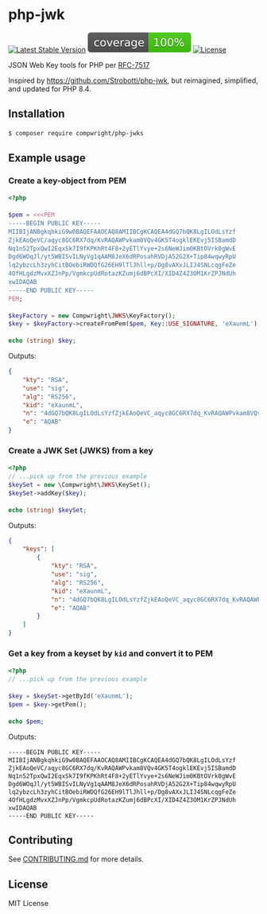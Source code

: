 # php-jwk

[![Latest Stable Version](https://poser.pugx.org/compwright/php-jwks/v/stable)](https://packagist.org/packages/compwright/php-jwks)
![coverage](https://raw.githubusercontent.com/Strobotti/php-jwk/gh-pages/.badges/master/coverage.svg)
[![License](https://poser.pugx.org/compwright/php-jwks/license)](https://packagist.org/packages/compwright/php-jwks)

JSON Web Key tools for PHP per [RFC-7517](https://tools.ietf.org/html/rfc7517)

Inspired by https://github.com/Strobotti/php-jwk, but reimagined, simplified, and updated for PHP 8.4.

## Installation

```bash
$ composer require compwright/php-jwks
```

## Example usage

### Create a key-object from PEM

```php
<?php

$pem = <<<PEM
-----BEGIN PUBLIC KEY-----
MIIBIjANBgkqhkiG9w0BAQEFAAOCAQ8AMIIBCgKCAQEA4dGQ7bQK8LgILOdLsYzf
ZjkEAoQeVC/aqyc8GC6RX7dq/KvRAQAWPvkam8VQv4GK5T4ogklEKEvj5ISBamdD
Nq1n52TpxQwI2EqxSk7I9fKPKhRt4F8+2yETlYvye+2s6NeWJim0KBtOVrk0gWvE
Dgd6WOqJl/yt5WBISvILNyVg1qAAM8JeX6dRPosahRVDjA52G2X+Tip84wqwyRpU
lq2ybzcLh3zyhCitBOebiRWDQfG26EH9lTlJhll+p/Dg8vAXxJLIJ4SNLcqgFeZe
4OfHLgdzMvxXZJnPp/VgmkcpUdRotazKZumj6dBPcXI/XID4Z4Z3OM1KrZPJNdUh
xwIDAQAB
-----END PUBLIC KEY-----
PEM;

$keyFactory = new Compwright\JWKS\KeyFactory();
$key = $keyFactory->createFromPem($pem, Key::USE_SIGNATURE, 'eXaunmL');

echo (string) $key;
```

Outputs:

```json
{
    "kty": "RSA",
    "use": "sig",
    "alg": "RS256",
    "kid": "eXaunmL",
    "n": "4dGQ7bQK8LgILOdLsYzfZjkEAoQeVC_aqyc8GC6RX7dq_KvRAQAWPvkam8VQv4GK5T4ogklEKEvj5ISBamdDNq1n52TpxQwI2EqxSk7I9fKPKhRt4F8-2yETlYvye-2s6NeWJim0KBtOVrk0gWvEDgd6WOqJl_yt5WBISvILNyVg1qAAM8JeX6dRPosahRVDjA52G2X-Tip84wqwyRpUlq2ybzcLh3zyhCitBOebiRWDQfG26EH9lTlJhll-p_Dg8vAXxJLIJ4SNLcqgFeZe4OfHLgdzMvxXZJnPp_VgmkcpUdRotazKZumj6dBPcXI_XID4Z4Z3OM1KrZPJNdUhxw",
    "e": "AQAB"
}
```

### Create a JWK Set (JWKS) from a key

```php
<?php
// ...pick up from the previous example
$keySet = new \Compwright\JWKS\KeySet();
$keySet->addKey($key);

echo (string) $keySet;
```

Outputs:

```json
{
    "keys": [
        {
            "kty": "RSA",
            "use": "sig",
            "alg": "RS256",
            "kid": "eXaunmL",
            "n": "4dGQ7bQK8LgILOdLsYzfZjkEAoQeVC_aqyc8GC6RX7dq_KvRAQAWPvkam8VQv4GK5T4ogklEKEvj5ISBamdDNq1n52TpxQwI2EqxSk7I9fKPKhRt4F8-2yETlYvye-2s6NeWJim0KBtOVrk0gWvEDgd6WOqJl_yt5WBISvILNyVg1qAAM8JeX6dRPosahRVDjA52G2X-Tip84wqwyRpUlq2ybzcLh3zyhCitBOebiRWDQfG26EH9lTlJhll-p_Dg8vAXxJLIJ4SNLcqgFeZe4OfHLgdzMvxXZJnPp_VgmkcpUdRotazKZumj6dBPcXI_XID4Z4Z3OM1KrZPJNdUhxw",
            "e": "AQAB"
        }
    ]
}
```

### Get a key from a keyset by `kid` and convert it to PEM

```php
<?php
// ...pick up from the previous example

$key = $keySet->getById('eXaunmL');
$pem = $key->getPem();

echo $pem;
```

Outputs:

```text
-----BEGIN PUBLIC KEY-----
MIIBIjANBgkqhkiG9w0BAQEFAAOCAQ8AMIIBCgKCAQEA4dGQ7bQK8LgILOdLsYzf
ZjkEAoQeVC/aqyc8GC6RX7dq/KvRAQAWPvkam8VQv4GK5T4ogklEKEvj5ISBamdD
Nq1n52TpxQwI2EqxSk7I9fKPKhRt4F8+2yETlYvye+2s6NeWJim0KBtOVrk0gWvE
Dgd6WOqJl/yt5WBISvILNyVg1qAAM8JeX6dRPosahRVDjA52G2X+Tip84wqwyRpU
lq2ybzcLh3zyhCitBOebiRWDQfG26EH9lTlJhll+p/Dg8vAXxJLIJ4SNLcqgFeZe
4OfHLgdzMvxXZJnPp/VgmkcpUdRotazKZumj6dBPcXI/XID4Z4Z3OM1KrZPJNdUh
xwIDAQAB
-----END PUBLIC KEY-----
```

## Contributing

See [CONTRIBUTING.md](CONTRIBUTING.md) for more details.

## License

MIT License
